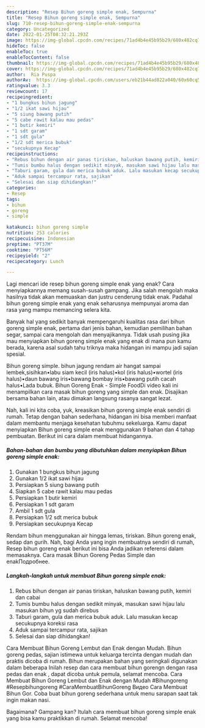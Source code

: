 ```yaml
---
description: "Resep Bihun goreng simple enak, Sempurna"
title: "Resep Bihun goreng simple enak, Sempurna"
slug: 710-resep-bihun-goreng-simple-enak-sempurna
category: Uncategorized
date: 2022-01-25T08:32:21.293Z
image: https://img-global.cpcdn.com/recipes/71ad4b4e45b95b29/680x482cq70/bihun-goreng-simple-enak-foto-resep-utama.jpg
hideToc: false
enableToc: true
enableTocContent: false
thumbnail: https://img-global.cpcdn.com/recipes/71ad4b4e45b95b29/680x482cq70/bihun-goreng-simple-enak-foto-resep-utama.jpg
cover: https://img-global.cpcdn.com/recipes/71ad4b4e45b95b29/680x482cq70/bihun-goreng-simple-enak-foto-resep-utama.jpg
author:  Ria Puspa
authorAv:  https://img-global.cpcdn.com/users/eb21b44ad822a040/60x60cq50/avatar.jpg
ratingvalue: 3.3
reviewcount: 17
recipeingredient:
- "1 bungkus bihun jagung"
- "1/2 ikat sawi hijau"
- "5 siung bawang putih"
- "5 cabe rawit kalau mau pedas"
- "1 butir kemiri"
- "1 sdt garam"
- "1 sdt gula"
- "1/2 sdt merica bubuk"
- "secukupnya Kecap"
recipeinstructions:
- "Rebus bihun dengan air panas tiriskan, haluskan bawang putih, kemiri dan cabai"
- "Tumis bumbu halus dengan sedikit minyak, masukan sawi hijau lalu masukan bihun yg sudah direbus"
- "Taburi garam, gula dan merica bubuk aduk. Lalu masukan kecap secukupnya koreksi rasa"
- "Aduk sampai tercampur rata, sajikan"
- "Selesai dan siap dihidangkan!"
categories:
- Resep
tags:
- bihun
- goreng
- simple

katakunci: bihun goreng simple 
nutrition: 253 calories
recipecuisine: Indonesian
preptime: "PT37M"
cooktime: "PT56M"
recipeyield: "2"
recipecategory: Lunch

---
```



Lagi mencari ide resep bihun goreng simple enak yang enak? Cara menyiapkannya memang susah-susah gampang. Jika salah mengolah maka hasilnya tidak akan memuaskan dan justru cenderung tidak enak. Padahal bihun goreng simple enak yang enak seharusnya mempunyai aroma dan rasa yang mampu memancing selera kita.


Banyak hal yang sedikit banyak mempengaruhi kualitas rasa dari bihun goreng simple enak, pertama dari jenis bahan, kemudian pemilihan bahan segar, sampai cara mengolah dan menyajikannya. Tidak usah pusing jika mau menyiapkan bihun goreng simple enak yang enak di mana pun kamu berada, karena asal sudah tahu triknya maka hidangan ini mampu jadi sajian spesial.

Bihun goreng simple. bihun jagung rendam air hangat sampai lembek,sisihkan•labu siam kecil (iris halus)•kol (iris halus)•wortel (iris halus)•daun bawang iris•bawang bombay iris•bawang putih cacah halus•Lada bubuk. Bihun Goreng Enak - Simple FoodDi video kali ini menampilkan cara masak bihun goreng yang simple dan enak. Disajikan bersama bahan lain, atau dimakan langsung rasanya sangat lezat.


Nah, kali ini kita coba, yuk, kreasikan bihun goreng simple enak sendiri di rumah. Tetap dengan bahan sederhana, hidangan ini bisa memberi manfaat dalam membantu menjaga kesehatan tubuhmu sekeluarga. Kamu dapat menyiapkan Bihun goreng simple enak menggunakan 9 bahan dan 4 tahap pembuatan. Berikut ini cara dalam membuat hidangannya.

<!--inarticleads1-->

##### Bahan-bahan dan bumbu yang dibutuhkan dalam menyiapkan Bihun goreng simple enak:

1. Gunakan 1 bungkus bihun jagung
1. Gunakan 1/2 ikat sawi hijau
1. Persiapkan 5 siung bawang putih
1. Siapkan 5 cabe rawit kalau mau pedas
1. Persiapkan 1 butir kemiri
1. Persiapkan 1 sdt garam
1. Ambil 1 sdt gula
1. Persiapkan 1/2 sdt merica bubuk
1. Persiapkan secukupnya Kecap


Rendam bihun menggunakan air hingga lemas, tiriskan. Bihun goreng enak, sedap dan gurih. Nah, bagi Anda yang ingin membuatnya sendiri di rumah, Resep bihun goreng enak berikut ini bisa Anda jadikan referensi dalam memasaknya. Cara masak Bihun Goreng Pedas Simple dan enakПодробнее. 

<!--inarticleads2-->

##### Langkah-langkah untuk membuat Bihun goreng simple enak:

1. Rebus bihun dengan air panas tiriskan, haluskan bawang putih, kemiri dan cabai
1. Tumis bumbu halus dengan sedikit minyak, masukan sawi hijau lalu masukan bihun yg sudah direbus
1. Taburi garam, gula dan merica bubuk aduk. Lalu masukan kecap secukupnya koreksi rasa
1. Aduk sampai tercampur rata, sajikan
1. Selesai dan siap dihidangkan!

Cara Membuat Bihun Goreng Lembut dan Enak dengan Mudah. Bihun goreng pedas, sajian istimewa untuk keluarga tercinta dengan mudah dan praktis dicoba di rumah. Bihun merupakan bahan yang seringkali digunakan dalam beberapa Inilah resep dan cara membuat bihun gorengn dengan rasa pedas dan enak , dapat dicoba untuk pemula, selamat mencoba. Cara Membuat Bihun Goreng Lembut dan Enak dengan Mudah #Bihungoreng #Resepbihungoreng #CaraMembuatBihunGoreng Видео Cara Membuat Bihun Gor. Coba buat bihun goreng sederhana untuk menu sarapan saat tak ingin makan nasi. 

Bagaimana? Gampang kan? Itulah cara membuat bihun goreng simple enak yang bisa kamu praktikkan di rumah. Selamat mencoba!
